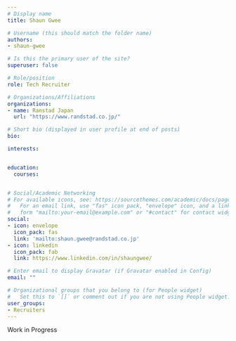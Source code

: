```yaml
---
# Display name
title: Shaun Gwee

# Username (this should match the folder name)
authors:
- shaun-gwee

# Is this the primary user of the site?
superuser: false

# Role/position
role: Tech Recruiter

# Organizations/Affiliations
organizations:
- name: Ranstad Japan
  url: "https://www.randstad.co.jp/"

# Short bio (displayed in user profile at end of posts)
bio: 

interests:


education:
  courses:


# Social/Academic Networking
# For available icons, see: https://sourcethemes.com/academic/docs/page-builder/#icons
#   For an email link, use "fas" icon pack, "envelope" icon, and a link in the
#   form "mailto:your-email@example.com" or "#contact" for contact widget.
social:
- icon: envelope
  icon_pack: fas
  link: 'mailto:shaun.gwee@randstad.co.jp'
- icon: linkedin
  icon_pack: fab
  link: https://www.linkedin.com/in/shaungwee/

# Enter email to display Gravatar (if Gravatar enabled in Config)
email: ""

# Organizational groups that you belong to (for People widget)
#   Set this to `[]` or comment out if you are not using People widget.
user_groups:
- Recruiters
---
```


Work in Progress
